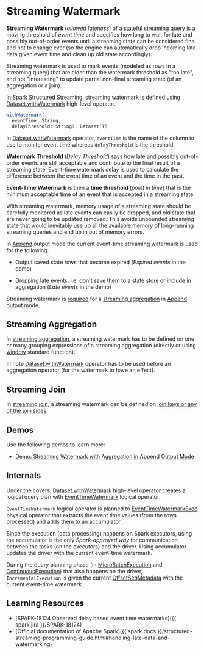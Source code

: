 # Streaming Watermark

**Streaming Watermark** (_allowed lateness_) of a [stateful streaming query](../stateful-stream-processing/index.md) is a moving threshold of _event time_ and specifies how long to wait for late and possibly out-of-order events until a streaming state can be considered final and not to change ever (so the engine can automatically drop incoming late data given event time and clean up old state accordingly).

Streaming watermark is used to mark events (modeled as rows in a streaming query) that are older than the watermark threshold as "too late", and not "interesting" to update partial non-final streaming state (of an aggregation or a join).

In Spark Structured Streaming, streaming watermark is defined using [Dataset.withWatermark](../operators/withWatermark.md) high-level operator.

```scala
withWatermark(
  eventTime: String,
  delayThreshold: String): Dataset[T]
```

In [Dataset.withWatermark](../operators/withWatermark.md) operator, `eventTime` is the name of the column to use to monitor event time whereas `delayThreshold` is the threshold.

**Watermark Threshold** (_Delay Threshold_) says how late and possibly out-of-order events are still acceptable and contribute to the final result of a streaming state. Event-time watermark delay is used to calculate the difference between the event time of an event and the time in the past.

**Event-Time Watermark** is then a **time threshold** (_point in time_) that is the minimum acceptable time of an event that is accepted in a streaming state.

With streaming watermark, memory usage of a streaming state should be carefully monitored as late events can easily be dropped, and old state that are never going to be updated removed. This avoids unbounded streaming state that would inevitably use up all the available memory of long-running streaming queries and end up in out of memory errors.

In [Append](../OutputMode.md#Append) output mode the current event-time streaming watermark is used for the following:

* Output saved state rows that became expired (_Expired events_ in the demo)

* Dropping late events, i.e. don't save them to a state store or include in aggregation (_Late events_ in the demo)

Streaming watermark is [required](../UnsupportedOperationChecker.md#streaming-aggregation-append-mode-requires-watermark) for a [streaming aggregation](../streaming-aggregation/index.md) in [Append](../OutputMode.md#Append) output mode.

## Streaming Aggregation

In [streaming aggregation](../streaming-aggregation/index.md), a streaming watermark has to be defined on one or many grouping expressions of a streaming aggregation (directly or using [window](../operators/window.md) standard function).

!!! note
    [Dataset.withWatermark](../operators/withWatermark.md) operator has to be used before an aggregation operator (for the watermark to have an effect).

## Streaming Join

In [streaming join](../join/index.md), a streaming watermark can be defined on [join keys or any of the join sides](../join/index.md#join-state-watermark).

## Demos

Use the following demos to learn more:

* [Demo: Streaming Watermark with Aggregation in Append Output Mode](../demo/watermark-aggregation-append.md)

## Internals

Under the covers, [Dataset.withWatermark](../operators/withWatermark.md) high-level operator creates a logical query plan with [EventTimeWatermark](../logical-operators/EventTimeWatermark.md) logical operator.

`EventTimeWatermark` logical operator is planned to [EventTimeWatermarkExec](../physical-operators/EventTimeWatermarkExec.md) physical operator that extracts the event time values (from the rows processed) and adds them to an accumulator.

Since the execution (data processing) happens on Spark executors, using the accumulator is the only _Spark-approved way_ for communication between the tasks (on the executors) and the driver. Using accumulator updates the driver with the current event-time watermark.

During the query planning phase (in [MicroBatchExecution](../micro-batch-execution/MicroBatchExecution.md#runBatch-queryPlanning) and [ContinuousExecution](../continuous-execution/ContinuousExecution.md#runContinuous-queryPlanning)) that also happens on the driver, `IncrementalExecution` is given the current [OffsetSeqMetadata](../OffsetSeqMetadata.md) with the current event-time watermark.

## Learning Resources

* [SPARK-18124 Observed delay based event time watermarks]({{ spark.jira }}/SPARK-18124)
* [Official documentation of Apache Spark]({{ spark.docs }}/structured-streaming-programming-guide.html#handling-late-data-and-watermarking)
